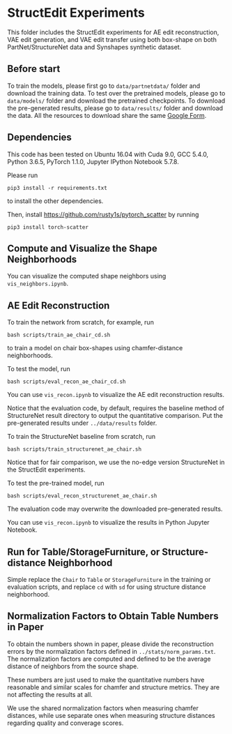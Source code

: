 # StructEdit Experiments
This folder includes the StructEdit experiments for AE edit reconstruction, VAE edit generation, and VAE edit transfer using both box-shape on both PartNet/StructureNet data and Synshapes synthetic dataset.

## Before start
To train the models, please first go to `data/partnetdata/` folder and download the training data. 
To test over the pretrained models, please go to `data/models/` folder and download the pretrained checkpoints.
To download the pre-generated results, please go to `data/results/` folder and download the data.
All the resources to download share the same [Google Form](https://docs.google.com/forms/d/e/1FAIpQLSc9g2XEGMY-etdlCcy4p6ZQ4nNStaERV-ivehGYzn-FLhvBpg/viewform?usp=sf_link).

## Dependencies
This code has been tested on Ubuntu 16.04 with Cuda 9.0, GCC 5.4.0, Python 3.6.5, PyTorch 1.1.0, Jupyter IPython Notebook 5.7.8. 

Please run
    
    pip3 install -r requirements.txt

to install the other dependencies.

Then, install https://github.com/rusty1s/pytorch_scatter by running

    pip3 install torch-scatter

## Compute and Visualize the Shape Neighborhoods
You can visualize the computed shape neighbors using `vis_neighbors.ipynb`.

## AE Edit Reconstruction
To train the network from scratch, for example, run

    bash scripts/train_ae_chair_cd.sh

to train a model on chair box-shapes using chamfer-distance neighborhoods.

To test the model, run

    bash scripts/eval_recon_ae_chair_cd.sh

You can use `vis_recon.ipynb` to visualize the AE edit reconstruction results.

Notice that the evaluation code, by default, requires the baseline method of StructureNet result directory to output the quantitative comparison.
Put the pre-generated results under `../data/results` folder.

To train the StructureNet baseline from scratch, run

    bash scripts/train_structurenet_ae_chair.sh

Notice that for fair comparison, we use the no-edge version StructureNet in the StructEdit experiments.

To test the pre-trained model, run

    bash scripts/eval_recon_structurenet_ae_chair.sh

The evaluation code may overwrite the downloaded pre-generated results.

You can use `vis_recon.ipynb` to visualize the results in Python Jupyter Notebook.

## Run for Table/StorageFurniture, or Structure-distance Neighborhood
Simple replace the `Chair` to `Table` or `StorageFurniture` in the training or evaluation scripts, and replace `cd` with `sd` for using structure distance neighborhood.

## Normalization Factors to Obtain Table Numbers in Paper
To obtain the numbers shown in paper, please divide the reconstruction errors by the normalization factors defined in `../stats/norm_params.txt`.
The normalization factors are computed and defined to be the average distance of neighbors from the source shape.

These numbers are just used to make the quantitative numbers have reasonable and similar scales for chamfer and structure metrics.
They are not affecting the results at all.

We use the shared normalization factors when measuring chamfer distances, while use separate ones when measuring structure distances regarding quality and converage scores.
